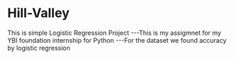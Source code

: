 # Hill-Valley
This is simple Logistic Regression Project
---This is my assigmnet for my YBI foundation internship for Python
---For the dataset we found accuracy by logistic regression
